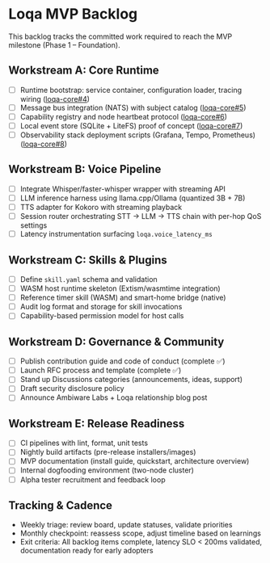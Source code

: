 # Loqa MVP Backlog

This backlog tracks the committed work required to reach the MVP milestone (Phase 1 – Foundation).

## Workstream A: Core Runtime
- [ ] Runtime bootstrap: service container, configuration loader, tracing wiring ([loqa-core#4](https://github.com/ambiware-labs/loqa-core/issues/4))
- [ ] Message bus integration (NATS) with subject catalog ([loqa-core#5](https://github.com/ambiware-labs/loqa-core/issues/5))
- [ ] Capability registry and node heartbeat protocol ([loqa-core#6](https://github.com/ambiware-labs/loqa-core/issues/6))
- [ ] Local event store (SQLite + LiteFS) proof of concept ([loqa-core#7](https://github.com/ambiware-labs/loqa-core/issues/7))
- [ ] Observability stack deployment scripts (Grafana, Tempo, Prometheus) ([loqa-core#8](https://github.com/ambiware-labs/loqa-core/issues/8))

## Workstream B: Voice Pipeline
- [ ] Integrate Whisper/faster-whisper wrapper with streaming API
- [ ] LLM inference harness using llama.cpp/Ollama (quantized 3B + 7B)
- [ ] TTS adapter for Kokoro with streaming playback
- [ ] Session router orchestrating STT → LLM → TTS chain with per-hop QoS settings
- [ ] Latency instrumentation surfacing `loqa.voice_latency_ms`

## Workstream C: Skills & Plugins
- [ ] Define `skill.yaml` schema and validation
- [ ] WASM host runtime skeleton (Extism/wasmtime integration)
- [ ] Reference timer skill (WASM) and smart-home bridge (native)
- [ ] Audit log format and storage for skill invocations
- [ ] Capability-based permission model for host calls

## Workstream D: Governance & Community
- [ ] Publish contribution guide and code of conduct (complete ✅)
- [ ] Launch RFC process and template (complete ✅)
- [ ] Stand up Discussions categories (announcements, ideas, support)
- [ ] Draft security disclosure policy
- [ ] Announce Ambiware Labs + Loqa relationship blog post

## Workstream E: Release Readiness
- [ ] CI pipelines with lint, format, unit tests
- [ ] Nightly build artifacts (pre-release installers/images)
- [ ] MVP documentation (install guide, quickstart, architecture overview)
- [ ] Internal dogfooding environment (two-node cluster)
- [ ] Alpha tester recruitment and feedback loop

## Tracking & Cadence
- Weekly triage: review board, update statuses, validate priorities
- Monthly checkpoint: reassess scope, adjust timeline based on learnings
- Exit criteria: All backlog items complete, latency SLO < 200ms validated, documentation ready for early adopters
